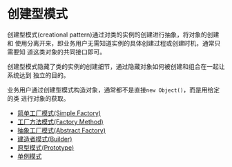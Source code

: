 # 创建型模式
创建型模式(creational pattern)通过对类的实例的创建进行抽象，将对象的创建和
使用分离开来，即业务用户无需知道实例的具体创建过程或创建时机，通常只需要知
道这类对象的共同接口即可。

创建型模式隐藏了类的实例的创建细节，通过隐藏对象如何被创建和组合在一起让系统达到
独立的目的。

业务用户通过创建型模式构造对象，通常都不是直接`new Object()`，而是用给定的类
进行对象的获取。

- [简单工厂模式(Simple Factory)](simple_factory)
- [工厂方法模式(Factory Method)](factory_method)
- [抽象工厂模式(Abstract Factory)](abstract_factory)
- [建造者模式(Builder)](builder)
- [原型模式(Prototype)](prototype)
- [单例模式](singleton)

